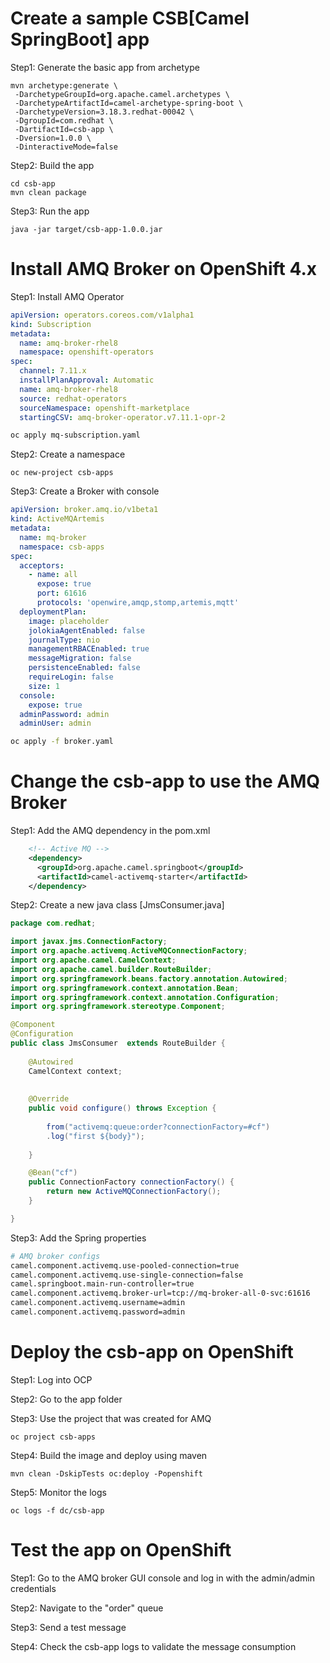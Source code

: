 # Create a sample CSB[Camel SpringBoot] app
 
Step1: Generate the basic app from archetype
```
mvn archetype:generate \
 -DarchetypeGroupId=org.apache.camel.archetypes \
 -DarchetypeArtifactId=camel-archetype-spring-boot \
 -DarchetypeVersion=3.18.3.redhat-00042 \
 -DgroupId=com.redhat \
 -DartifactId=csb-app \
 -Dversion=1.0.0 \
 -DinteractiveMode=false
```

Step2: Build the app
```
cd csb-app
mvn clean package
```

Step3: Run the app
```
java -jar target/csb-app-1.0.0.jar
```

# Install AMQ Broker on OpenShift 4.x 

Step1: Install AMQ Operator 

```yaml
apiVersion: operators.coreos.com/v1alpha1
kind: Subscription
metadata:
  name: amq-broker-rhel8
  namespace: openshift-operators
spec:
  channel: 7.11.x
  installPlanApproval: Automatic
  name: amq-broker-rhel8
  source: redhat-operators
  sourceNamespace: openshift-marketplace
  startingCSV: amq-broker-operator.v7.11.1-opr-2  
```
```sh
oc apply mq-subscription.yaml
```

Step2: Create a namespace
```
oc new-project csb-apps
```

Step3: Create a Broker with console
```yaml
apiVersion: broker.amq.io/v1beta1
kind: ActiveMQArtemis
metadata:
  name: mq-broker
  namespace: csb-apps
spec:
  acceptors:
    - name: all
      expose: true
      port: 61616
      protocols: 'openwire,amqp,stomp,artemis,mqtt'
  deploymentPlan:
    image: placeholder
    jolokiaAgentEnabled: false
    journalType: nio
    managementRBACEnabled: true
    messageMigration: false
    persistenceEnabled: false
    requireLogin: false
    size: 1
  console:
    expose: true
  adminPassword: admin
  adminUser: admin
```
```sh
oc apply -f broker.yaml
```


# Change the csb-app to use the AMQ Broker

Step1: Add the AMQ dependency in the pom.xml

```xml
    <!-- Active MQ -->
    <dependency>
      <groupId>org.apache.camel.springboot</groupId>
      <artifactId>camel-activemq-starter</artifactId>
    </dependency>
```

Step2: Create a new java class [JmsConsumer.java]
```java
package com.redhat;

import javax.jms.ConnectionFactory;
import org.apache.activemq.ActiveMQConnectionFactory;
import org.apache.camel.CamelContext;
import org.apache.camel.builder.RouteBuilder;
import org.springframework.beans.factory.annotation.Autowired;
import org.springframework.context.annotation.Bean;
import org.springframework.context.annotation.Configuration;
import org.springframework.stereotype.Component;

@Component
@Configuration
public class JmsConsumer  extends RouteBuilder {
    
    @Autowired
	CamelContext context;
	
	
	@Override
	public void configure() throws Exception {
				
		from("activemq:queue:order?connectionFactory=#cf")
		.log("first ${body}");
				
	}

	@Bean("cf")
	public ConnectionFactory connectionFactory() {
		return new ActiveMQConnectionFactory();
	}

}

```
Step3: Add the Spring properties 
```sh
# AMQ broker configs 
camel.component.activemq.use-pooled-connection=true
camel.component.activemq.use-single-connection=false
camel.springboot.main-run-controller=true
camel.component.activemq.broker-url=tcp://mq-broker-all-0-svc:61616
camel.component.activemq.username=admin
camel.component.activemq.password=admin
```

# Deploy the csb-app on OpenShift

Step1: Log into OCP

Step2: Go to the app folder 

Step3: Use the project that was created for AMQ
```
oc project csb-apps
```

Step4: Build the image and deploy using maven 
```
mvn clean -DskipTests oc:deploy -Popenshift
```

Step5: Monitor the logs
```
oc logs -f dc/csb-app
```

# Test the app on OpenShift

Step1: Go to the AMQ broker GUI console and log in with the admin/admin credentials 

Step2: Navigate to the "order" queue 

Step3: Send a test message 

Step4: Check the csb-app logs to validate the message consumption
